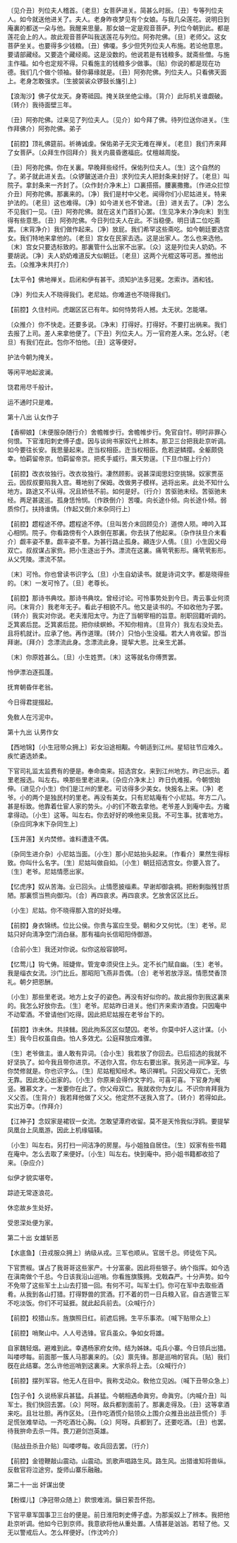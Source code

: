 <!-- { "loadSidebar": true } -->
〔见介丑〕列位夫人稽首。〔老旦〕女菩萨进关。简甚么时辰。〔丑〕专等列位夫人。如今就送他进关了。夫人。老身昨夜梦见有个女娘。与我几朵莲花。说明日到庵裏的都送一朵与他。我醒来思量。那女娘一定是观音菩萨。列位今朝到此。都是莲花会上的人。故此观音菩萨叫我送莲花与列位。阿弥陀佛。〔旦〕老师父。这女菩萨坐关。也要得多少钱粮。〔丑〕佛嗄。多少但凭列位夫人布施。若论他意思。要请部藏经。又要造个藏经阁。这是没数的。他说若是有钱粮多。就斋些僧。与施主作福。如今也定规不得。只看施主的钱粮多少做事。〔贴〕你说的都是现在功德。我们几个做个领袖。替你募缘就是。〔丑〕阿弥陀佛。列位夫人。只看佛天面上。老身怎敢强求。〔生披袈裟众锣鼓长旛引上〕 

【浪淘沙】佛子仗龙天。身寄祗园。掩关趺坐绝尘缘。〔背介〕此际机关谁觑破。〔转介〕我待面壁三年。

〔丑〕阿弥陀佛。过来见了列位夫人。〔见介〕如今拜了佛。待列位送你进关。〔生作拜佛介〕阿弥陀佛。弟子 

【前腔】顶礼佛筵前。祈祷诚虔。保佑弟子无灾无难在禅关。〔老旦〕我们齐来拜了女菩萨。〔众拜生作回拜介〕我关内晨昏邀福庇。仗檀越周旋。

〔丑〕阿弥陀佛。你在关裏。早晚拜些经忏。保佑列位夫人。〔生〕这个自然的了。弟子就此进关去。〔众锣皷送进介丑〕求列位夫人把封条来封好了。〔老旦〕叫院子。拿封条来一齐封了。〔众作封介净末上〕口裏搭搭。腰裏撒撒。〔作进众拦惊介丑〕阿弥陀佛。那裏来的。〔净〕我们是村中父老。闻得你们小尼姑进关。特来护法的。〔老旦〕这也难得。〔净〕如今进关也不曾进。〔丑〕进关去了。〔净〕怎么不见我们一见。〔丑〕阿弥陀佛。就在这关门首扪心罢。〔生见净末介净向末〕到生得有些意思。〔丑〕阿弥陀佛。今日列位夫人在此。不当稳便。明日请二位吃斋罢。〔末背净介〕我们做作起来。〔净〕放屁。我们希罕这些斋吃。如今朝廷要选宫女。我们特地来拿他的。〔老旦〕宫女在民家去选。这是出家人。怎么也来选他。〔末〕宫女只要选标致的。那裏管什么出家不出家。〔众〕这是列位夫人奶奶。不要胡说。〔净〕夫人奶奶难道反大似朝廷。〔老旦〕这两个光棍这等可恶。推他出去。〔众推净末共打介〕 

【太平令】佛地禅关。启闭和伊有甚干。须知护法多冠冕。怎索诈。酒和钱。

〔净〕列位夫人不晓得我们。老尼姑。你难道也不晓得我们。 

【前腔】久住村间。虎踞区区已有年。如何恃势将人撼。太无状。怎能堪。

〔众推介〕你不快走。还要多说。〔净末〕打得好。打得好。不要打出祸来。我们去报了上司。差人来拿他便了。〔下丑〕列位夫人。万一官府差人来。怎么好。〔老旦〕有我们在此。包你不怕他。〔丑〕这等便好。 

护法今朝为掩关。

等闲平地起波澜。

饶君用尽千般计。

运不通时只是难。 

第十八出
认女作子

【香柳娘】〔末便服杂随行介〕舍幨帷步行。舍幨帷步行。免官自忖。明时非罪心何恨。下官淮阳刺史傅子虚。因与谈尙书家奴代上辨本。那卫三台把我赴京听调。如今要往长安。我思量起来。迕当权相臣。迕当权相臣。危若逆鳞撄。全躯颇侥幸。怕羁留帝京。怕羁留帝京。把炙手威行。熏天势逞。〔下旦巾服上行介〕 

【前腔】改衣妆独行。改衣妆独行。凄然顾影。说甚深闺思妇空挑锦。奴家贾巫云。因叔叔要陷我入宫。蓦地别了保姆。改做男子模样。逃将出来。此处不知什么地方。路途又不认得。况且娇怯不前。如何是好。〔行介〕苦驱驰未经。苦驱驰未经。两足甚逡巡。孤身恁怜悯。〔作跌倒介〕苦嗄。向长途仆倾。向长途仆倾。弱质伶仃。扶持谁倩。〔作起又倒介末杂同行上〕 

【前腔】趱程途不停。趱程途不停。〔旦叫苦介末回顾见介〕道傍人陨。呻吟入耳心相悯。院子。你看路傍有个人跌倒在那裏。你去扶了他起来。〔杂作扶旦介末看介〕觑丰姿不羣。觑丰姿不羣。为甚行路止孤身。顚连少人倩。〔旦〕小生因父母双亡。叔叔谋占家赀。把小生逐出于外。漂流在这裏。痛茕茕影形。痛茕茕影形。从父凭陵。漂流不禁。

〔末〕可怜。你也曾读书识字么〔旦〕小生自幼读书。就是诗词文字。都是晓得些的。〔末〕一发可怜了。〔旦〕老尊长。 

【前腔】那诗书典坟。那诗书典坟。曾经讨论。可怜事势处到今日。靑云事业何须问。〔末背介〕我老年无子。看此子相貌不凡。他又是读书的。不如收他为子罢。〔转介〕我实对你说。老夫淮阳太守。为迕了当朝宰相的旨意。削职回籍听调的。乏箕裘后昆。乏箕裘后昆。把你续螟蛉。不知你相肯。〔旦背介〕我左右没处去。且将机就计。应承了他。再作道理。〔转介〕只怕小生没福。若大人肯收留。卽当拜谢。〔拜介〕念漂流此身。念漂流此身。提挈大恩。比亲生尤甚。

〔末〕你原姓甚么。〔旦〕小生姓贾。〔末〕这等就名你傅贾罢。 

怜伊漂泊逐孤蓬。

抚育朝昏伴老翁。

今日得君提掇起。

免敎人在污泥中。 

第十九出
认男作女

【西地锦】〔小生冠带众拥上〕彩女沿途相觏。今朝适到江州。星轺驻节应难久。疾忙遴选娇柔。

下官司礼监太监费有的便是。奉命南来。招选宫女。来到江州地方。昨已出示。着里老报选。叫左右。唤那些里老进来。〔杂应介净末上〕昨日仇难报。今朝恨始伸。〔进见介小生〕你们是江州的里老。可访得多少美女。快报名上来。〔净〕老爷。小的两个是独民村的里老。再没有美女。只有尼姑庵有个小尼姑。年方二八。甚是标致。他靠着仕宦人家的势头。小的们不敢去拿他。老爷差人到庵中去。方纔拿得动。〔小生〕这等。叫左右。你去好好的唤他来见我。不可生事。扰害地方。〔杂应同净末下杂同生上〕 

【玉井莲】关内焚修。谁料遭逢不偶。

〔杂同生进介杂〕小尼姑当面。〔小生〕那小尼姑抬头起来。〔作看介〕果然生得标致。你叫什么名字。〔生〕尼姑叫做自如。〔小生〕朝廷招选宫女。你要入宫了。〔生〕老爷。尼姑情愿出家。 

【忆虎序】奴从苦海。业已回头。止情愿披缁素。早谢却御衾裯。把粉剩脂残甘质陋。那裏惯当熊向御沟。〔合〕再四哀求。再四哀求。乞放舍区区比丘。

〔小生〕尼姑。你不晓得那入宫的好处哩。 

【前腔】身衣锦绣。位比公侯。你贵与富应生受。朝和夕又何忧。〔生〕老爷。尼姑只好向淸净空门消白昼。那有福向长信昭阳侍御游。

〔合前小生〕我还对你说。似你这般容貌呵。 

【忆莺儿】钩弋俦。班婕侔。管宠幸须臾住上头。定不长门赋自幽。〔生〕老爷。我是缁衣女流。沙门比丘。那昭阳飞燕非吾偶。〔合〕老爷若放浮沤。情愿焚香顶礼。朝夕把恩酬。

〔小生〕那些里老说。地方上女子的姿色。再没有好似你的。故此报你到我这裏来的。我怎么好放你去。〔生〕老爷。尼姑昨日进关。他们齐来索诈酒食。只因庵中不动荤酒。不曾请他们吃得。因此把尼姑报在老爷台下的。 

【前腔】诈未休。共挟雠。因此拘系区区似楚囚。老爷。你莫中奸人这计谋。〔小生〕我今日权虽自由。怕人多效尤。公庭释放应难骤。

〔生〕老爷做主。谁人敢有异词。〔合小生〕我若放了你回去。已后招选的我就不好坚执了。如今我且带你进京。不送你入宫。你左右要出家。我另造一间净室。与你焚修就是。你也识字么。〔生〕尼姑粗知经术。略识禅机。只因父母双亡。无依无靠。因此发心出家的。〔小生〕你原来会得作文字的。可喜可喜。下官身为阉竖。雅慕文才。一发要你在此了。你父母双亡。我就收你为女儿。不识你肯拜我为义父否。〔生背介〕我若拜他做了义父。他定然不送我入宫了。〔转介〕若得如此。实出万幸。〔作拜介〕 

【江神子】念奴家是裙钗一女流。怎敢望潭府收留。莫不是天怜我似浮鸥。要提挈凤凰台上凤凰游。因此上机缘辐辏。

〔小生〕叫左右。另打扫一间洁净的房屋。与小姐独自居住。〔生〕奴家有些书籍在庵中。怎么去取了来便好。〔小生〕叫左右。快到庵中。把小姐书籍都收拾了来。〔杂应介〕 

似伊才貌实堪夸。

踪迹无常逐浪花。

休恋故乡生处好。

受恩深处便为家。 

第二十出
女雄斩恶

【水底鱼】〔丑戎服众拥上〕纳级从戎。三军也顺从。官居千总。师徒佐下风。

下官贾椒。谋占了我哥哥这些家产。十分富豪。因此将些银子。纳个指挥。如今选在滇南做个千总。今日该我沿山巡哨。你看旌旗簇拥。戈戟森严。十分声势。如今不免带了这些军士上山去打猎一回。有何不可。叫军士们。你可在军中去取些酒肴。从我到各山打猎。打得野兽的赏酒。打不着的罚一日兵粮入官。自古道管三军不吃淡饭。你们不可延捱。就此起兵前去。〔众喊行介〕 

【前腔】校猎山东。旌旗照日红。前遮后拥。生平乐事浓。〔喊下贴带众上〕 

【前腔】哨聚山中。人人号选锋。官兵虽众。争如女将雄。

自家魏轻烟。避难到此。幸遇杨家府女帅。结为姊妹。屯兵小寨。今日领兵出猎。叫喽啰每。前面那一簇人马那裏来的。〔众〕禀先锋。那是巡哨的官兵。〔贴〕我们旣在此结寨。怎么许他巡哨到这裏来。大家杀将上去。〔众喊行介〕 

【前腔】摆列军容。他无人在目中。我称戈动众。敎他立见凶。〔喊下丑带众急上〕 

【包子令】久说杨家兵甚猛。兵甚猛。今朝相遇命眞穷。命眞穷。〔内喊介丑〕叫军士。我们快回去罢。〔众〕阿呀。敌兵都到面前了。那裏走得及。〔丑〕这等拿酒来吃。且壮壮胆。再作区处。〔丑作吃酒慌介贴领众上围介众推丑出战丑慌介〕手足慌张难举动。一齐吃酒壮心胸。〔众〕阿呀。兵都到了。还要吃酒。〔丑〕也罢。待我拚命去杀一阵。畏刀避剑岂英雄。

〔贴战丑杀丑介贴〕叫喽啰每。收兵回去罢。〔行介〕 

【前腔】金镫鞭敲山震动。山震动。凯歌声唱路生风。路生风。出猎谁知将兽纵。反敎官将泣途穷。旋师山寨乐融融。 

第二十一出
奸谋出使

【粉蝶儿】〔净冠带众随上〕飮恨难消。鎭日萦吾怀抱。

下官平章军国事卫三台的便是。前日淮阳刺史傅子虚。为那奚奴上了辨本。我把他赴京听调。他如今已到京师。我意欲将他从重处置。人情甚是汹汹。若轻了他。又无以警戒后人。怎么样便好。〔作沈吟介〕 

